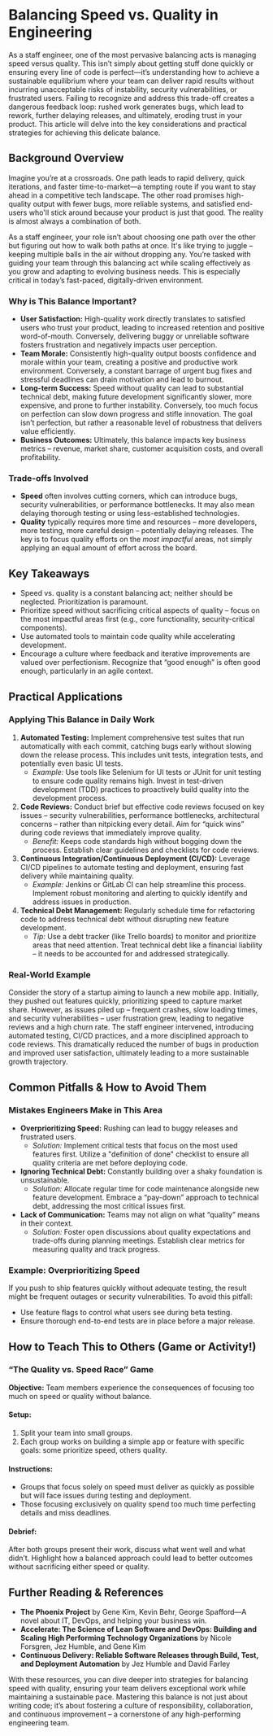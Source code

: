 # Balancing Speed vs. Quality in Engineering

As a staff engineer, one of the most pervasive balancing acts is managing speed versus quality. This isn’t simply about getting stuff done quickly or ensuring every line of code is perfect—it’s understanding how to achieve a sustainable equilibrium where your team can deliver rapid results without incurring unacceptable risks of instability, security vulnerabilities, or frustrated users. Failing to recognize and address this trade-off creates a dangerous feedback loop: rushed work generates bugs, which lead to rework, further delaying releases, and ultimately, eroding trust in your product. This article will delve into the key considerations and practical strategies for achieving this delicate balance.

## Background Overview

Imagine you’re at a crossroads. One path leads to rapid delivery, quick iterations, and faster time-to-market—a tempting route if you want to stay ahead in a competitive tech landscape. The other road promises high-quality output with fewer bugs, more reliable systems, and satisfied end-users who'll stick around because your product is just that good. The reality is almost always a combination of both.

As a staff engineer, your role isn’t about choosing one path over the other but figuring out how to walk both paths at once. It's like trying to juggle – keeping multiple balls in the air without dropping any. You’re tasked with guiding your team through this balancing act while scaling effectively as you grow and adapting to evolving business needs. This is especially critical in today’s fast-paced, digitally-driven environment.

### Why is This Balance Important?

- **User Satisfaction:** High-quality work directly translates to satisfied users who trust your product, leading to increased retention and positive word-of-mouth. Conversely, delivering buggy or unreliable software fosters frustration and negatively impacts user perception.
- **Team Morale:** Consistently high-quality output boosts confidence and morale within your team, creating a positive and productive work environment. Conversely, a constant barrage of urgent bug fixes and stressful deadlines can drain motivation and lead to burnout.
- **Long-term Success:** Speed without quality can lead to substantial technical debt, making future development significantly slower, more expensive, and prone to further instability. Conversely, too much focus on perfection can slow down progress and stifle innovation. The goal isn’t perfection, but rather a reasonable level of robustness that delivers value efficiently.
- **Business Outcomes:** Ultimately, this balance impacts key business metrics – revenue, market share, customer acquisition costs, and overall profitability.

### Trade-offs Involved

- **Speed** often involves cutting corners, which can introduce bugs, security vulnerabilities, or performance bottlenecks. It may also mean delaying thorough testing or using less-established technologies.
- **Quality** typically requires more time and resources – more developers, more testing, more careful design – potentially delaying releases. The key is to focus quality efforts on the _most impactful_ areas, not simply applying an equal amount of effort across the board.

## Key Takeaways

- Speed vs. quality is a constant balancing act; neither should be neglected. Prioritization is paramount.
- Prioritize speed without sacrificing critical aspects of quality – focus on the most impactful areas first (e.g., core functionality, security-critical components).
- Use automated tools to maintain code quality while accelerating development.
- Encourage a culture where feedback and iterative improvements are valued over perfectionism. Recognize that “good enough” is often good enough, particularly in an agile context.

## Practical Applications

### Applying This Balance in Daily Work

1.  **Automated Testing:** Implement comprehensive test suites that run automatically with each commit, catching bugs early without slowing down the release process. This includes unit tests, integration tests, and potentially even basic UI tests.
    - _Example:_ Use tools like Selenium for UI tests or JUnit for unit testing to ensure code quality remains high. Invest in test-driven development (TDD) practices to proactively build quality into the development process.
2.  **Code Reviews:** Conduct brief but effective code reviews focused on key issues – security vulnerabilities, performance bottlenecks, architectural concerns – rather than nitpicking every detail. Aim for “quick wins” during code reviews that immediately improve quality.
    - _Benefit:_ Keeps code standards high without bogging down the process. Establish clear guidelines and checklists for code reviews.
3.  **Continuous Integration/Continuous Deployment (CI/CD):** Leverage CI/CD pipelines to automate testing and deployment, ensuring fast delivery while maintaining quality.
    - _Example:_ Jenkins or GitLab CI can help streamline this process. Implement robust monitoring and alerting to quickly identify and address issues in production.
4.  **Technical Debt Management:** Regularly schedule time for refactoring code to address technical debt without disrupting new feature development.
    - _Tip:_ Use a debt tracker (like Trello boards) to monitor and prioritize areas that need attention. Treat technical debt like a financial liability – it needs to be accounted for and addressed strategically.

### Real-World Example

Consider the story of a startup aiming to launch a new mobile app. Initially, they pushed out features quickly, prioritizing speed to capture market share. However, as issues piled up – frequent crashes, slow loading times, and security vulnerabilities – user frustration grew, leading to negative reviews and a high churn rate. The staff engineer intervened, introducing automated testing, CI/CD practices, and a more disciplined approach to code reviews. This dramatically reduced the number of bugs in production and improved user satisfaction, ultimately leading to a more sustainable growth trajectory.

## Common Pitfalls & How to Avoid Them

### Mistakes Engineers Make in This Area

- **Overprioritizing Speed:** Rushing can lead to buggy releases and frustrated users.
  - _Solution:_ Implement critical tests that focus on the most used features first. Utilize a "definition of done" checklist to ensure all quality criteria are met before deploying code.
- **Ignoring Technical Debt:** Constantly building over a shaky foundation is unsustainable.
  - _Solution:_ Allocate regular time for code maintenance alongside new feature development. Embrace a “pay-down” approach to technical debt, addressing the most critical issues first.
- **Lack of Communication:** Teams may not align on what “quality” means in their context.
  - _Solution:_ Foster open discussions about quality expectations and trade-offs during planning meetings. Establish clear metrics for measuring quality and track progress.

### Example: Overprioritizing Speed

If you push to ship features quickly without adequate testing, the result might be frequent outages or security vulnerabilities. To avoid this pitfall:

- Use feature flags to control what users see during beta testing.
- Ensure thorough end-to-end tests are in place before a major release.

## How to Teach This to Others (Game or Activity!)

### “The Quality vs. Speed Race” Game

**Objective:** Team members experience the consequences of focusing too much on speed or quality without balance.

#### Setup:

1. Split your team into small groups.
2. Each group works on building a simple app or feature with specific goals: some prioritize speed, others quality.

#### Instructions:

- Groups that focus solely on speed must deliver as quickly as possible but will face issues during testing and deployment.
- Those focusing exclusively on quality spend too much time perfecting details and miss deadlines.

#### Debrief:

After both groups present their work, discuss what went well and what didn’t. Highlight how a balanced approach could lead to better outcomes without sacrificing either speed or quality.

## Further Reading & References

- **The Phoenix Project** by Gene Kim, Kevin Behr, George Spafford—A novel about IT, DevOps, and helping your business win.
- **Accelerate: The Science of Lean Software and DevOps: Building and Scaling High Performing Technology Organizations** by Nicole Forsgren, Jez Humble, and Gene Kim
- **Continuous Delivery: Reliable Software Releases through Build, Test, and Deployment Automation** by Jez Humble and David Farley

With these resources, you can dive deeper into strategies for balancing speed with quality, ensuring your team delivers exceptional work while maintaining a sustainable pace. Mastering this balance is not just about writing code; it’s about fostering a culture of responsibility, collaboration, and continuous improvement – a cornerstone of any high-performing engineering team.

